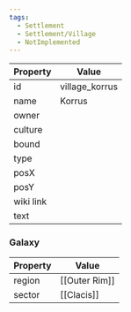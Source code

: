 ```yaml
---
tags:
  - Settlement
  - Settlement/Village
  - NotImplemented
---
```


| Property  | Value          |
| --------- | -------------- |
| id        | village_korrus |
| name      | Korrus         |
| owner     |                |
| culture   |                |
| bound     |                |
| type      |                |
| posX      |                |
| posY      |                |
| wiki link |                |
| text      |                |

### Galaxy
| Property | Value         |
| -------- | ------------- |
| region   | [[Outer Rim]] |
| sector   | [[Clacis]]    |
